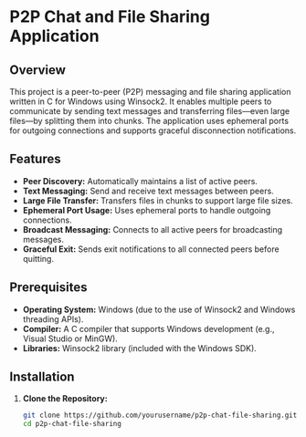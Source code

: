 # P2P Chat and File Sharing Application

## Overview

This project is a peer-to-peer (P2P) messaging and file sharing application written in C for Windows using Winsock2. It enables multiple peers to communicate by sending text messages and transferring files—even large files—by splitting them into chunks. The application uses ephemeral ports for outgoing connections and supports graceful disconnection notifications.

## Features

- **Peer Discovery:** Automatically maintains a list of active peers.
- **Text Messaging:** Send and receive text messages between peers.
- **Large File Transfer:** Transfers files in chunks to support large file sizes.
- **Ephemeral Port Usage:** Uses ephemeral ports to handle outgoing connections.
- **Broadcast Messaging:** Connects to all active peers for broadcasting messages.
- **Graceful Exit:** Sends exit notifications to all connected peers before quitting.

## Prerequisites

- **Operating System:** Windows (due to the use of Winsock2 and Windows threading APIs).
- **Compiler:** A C compiler that supports Windows development (e.g., Visual Studio or MinGW).
- **Libraries:** Winsock2 library (included with the Windows SDK).

## Installation

1. **Clone the Repository:**

   ```bash
   git clone https://github.com/yourusername/p2p-chat-file-sharing.git
   cd p2p-chat-file-sharing
